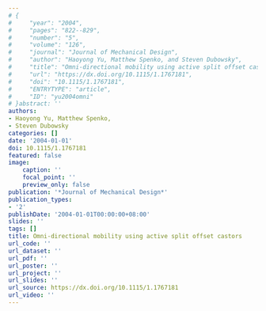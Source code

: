 ```yaml
---
# {
#     "year": "2004",
#     "pages": "822--829",
#     "number": "5",
#     "volume": "126",
#     "journal": "Journal of Mechanical Design",
#     "author": "Haoyong Yu, Matthew Spenko, and Steven Dubowsky",
#     "title": "Omni-directional mobility using active split offset castors",
#     "url": "https://dx.doi.org/10.1115/1.1767181",
#     "doi": "10.1115/1.1767181",
#     "ENTRYTYPE": "article",
#     "ID": "yu2004omni"
# }abstract: ''
authors:
- Haoyong Yu, Matthew Spenko,
- Steven Dubowsky
categories: []
date: '2004-01-01'
doi: 10.1115/1.1767181
featured: false
image:
    caption: ''
    focal_point: ''
    preview_only: false
publication: '*Journal of Mechanical Design*'
publication_types:
- '2'
publishDate: '2004-01-01T00:00:00+08:00'
slides: ''
tags: []
title: Omni-directional mobility using active split offset castors
url_code: ''
url_dataset: ''
url_pdf: ''
url_poster: ''
url_project: ''
url_slides: ''
url_source: https://dx.doi.org/10.1115/1.1767181
url_video: ''
---
```

